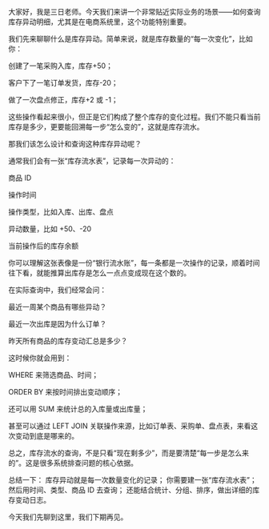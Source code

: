 大家好，我是三日老师。今天我们来讲一个非常贴近实际业务的场景——如何查询库存异动明细，尤其是在电商系统里，这个功能特别重要。

我们先来聊聊什么是库存异动。简单来说，就是库存数量的“每一次变化”，比如你：

创建了一笔采购入库，库存+50；

客户下了一笔订单发货，库存-20；

做了一次盘点修正，库存+2 或 -1；

这些操作看起来很小，但正是它们构成了整个库存的变化过程。我们不能只看当前库存是多少，更要能回溯每一步“怎么变的”，这就是库存流水。

那我们该怎么设计和查询这种库存异动呢？

通常我们会有一张“库存流水表”，记录每一次异动的：

商品 ID

操作时间

操作类型，比如入库、出库、盘点

异动数量，比如 +50、-20

当前操作后的库存余额

你可以理解这张表像是一份“银行流水账”，每一条都是一次操作的记录，顺着时间往下看，就能推算出库存是怎么一点点变成现在这个数的。

在实际查询中，我们经常会问：

最近一周某个商品有哪些异动？

最近一次出库是因为什么订单？

昨天所有商品的库存变动汇总是多少？

这时候你就会用到：

WHERE 来筛选商品、时间；

ORDER BY 来按时间排出变动顺序；

还可以用 SUM 来统计总的入库量或出库量；

甚至可以通过 LEFT JOIN 关联操作来源，比如订单表、采购单、盘点表，来看这次变动到底是哪来的。

总之，库存流水的查询，不是只看“现在剩多少”，而是要清楚“每一步是怎么来的”。这是很多系统排查问题的核心依据。

总结一下：
库存异动就是每一次数量变化的记录；
你需要建一张“库存流水表”；
然后用时间、类型、商品 ID 去查询；
还能结合统计、分组、排序，做出详细的库存变动日志。

今天我们先聊到这里，我们下期再见。

